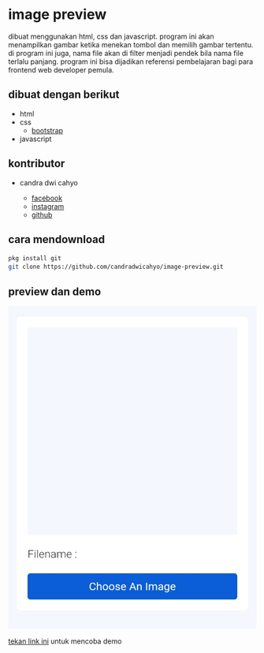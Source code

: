 # image preview

dibuat menggunakan html, css dan javascript. program ini akan menampilkan gambar ketika menekan tombol dan memilih gambar tertentu. di program ini juga, nama file akan di filter menjadi pendek bila nama file terlalu panjang. program ini bisa dijadikan referensi pembelajaran bagi para frontend web developer pemula.

## dibuat dengan berikut

* html
* css
  * [bootstrap](https://getbootstrap.com)
* javascript

## kontributor

* candra dwi cahyo

  * [facebook](https://facebook.com/candradwicahyo18)
  * [instagram](https://instagram.com/candradwicahyo18)
  * [github](github.com/candradwicahyo)

## cara mendownload

```bash
pkg install git
git clone https://github.com/candradwicahyo/image-preview.git
```

## preview dan demo

![preview](https://github.com/candradwicahyo/image-preview/blob/master/image.jpg)

[tekan link ini](https://candradwicahyo.github.io/image-preview) untuk mencoba demo